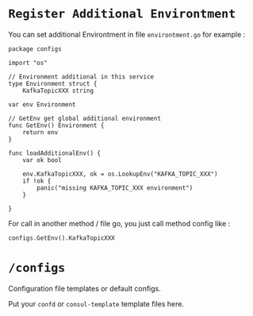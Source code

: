 
# `Register Additional Environtment`
You can set additional Environtment in file `environtment.go` for example :
```
package configs

import "os"

// Environment additional in this service
type Environment struct {
	KafkaTopicXXX string

var env Environment

// GetEnv get global additional environment
func GetEnv() Environment {
	return env
}

func loadAdditionalEnv() {
	var ok bool

	env.KafkaTopicXXX, ok = os.LookupEnv("KAFKA_TOPIC_XXX")
	if !ok {
		panic("missing KAFKA_TOPIC_XXX environment")
	}

}

```

For call in another method / file go, you just call method config like :
```
configs.GetEnv().KafkaTopicXXX
```



# `/configs`

Configuration file templates or default configs.

Put your `confd` or `consul-template` template files here.